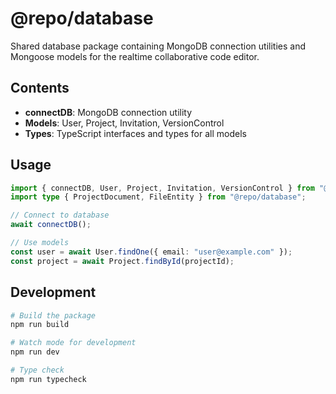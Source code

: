 # @repo/database

Shared database package containing MongoDB connection utilities and Mongoose models for the realtime collaborative code editor.

## Contents

- **connectDB**: MongoDB connection utility
- **Models**: User, Project, Invitation, VersionControl
- **Types**: TypeScript interfaces and types for all models

## Usage

```typescript
import { connectDB, User, Project, Invitation, VersionControl } from "@repo/database";
import type { ProjectDocument, FileEntity } from "@repo/database";

// Connect to database
await connectDB();

// Use models
const user = await User.findOne({ email: "user@example.com" });
const project = await Project.findById(projectId);
```

## Development

```bash
# Build the package
npm run build

# Watch mode for development
npm run dev

# Type check
npm run typecheck
```
